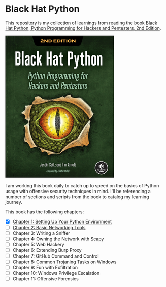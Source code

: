 # Black Hat Python  

This repository is my collection of learnings from reading the book [Black Hat Python, Python Programming for Hackers and Pentesters, 2nd Edition](https://www.amazon.com/Black-Hat-Python-2nd-Programming/dp/1718501129/ref=sr_1_1?crid=3GQ7M73C3AA8G&keywords=black+hat+python&qid=1653296529&sprefix=black+hat+python%2Caps%2C78&sr=8-1).

<img src="BHPCover.png" style="width:342px"/>

I am working this book daily to catch up to speed on the basics of Python usage with offensive security techniques in mind. I'll be referencing a number of sections and scripts from the book to catalog my learning journey.

This book has the following chapters:
- [x] [Chapter 1: Setting Up Your Python Environment](/ch1/ch1.md)
- [ ] [Chapter 2: Basic Networking Tools](/ch2/ch2.md)
- [ ] Chapter 3: Writing a Sniffer
- [ ] Chapter 4: Owning the Network with Scapy
- [ ] Chapter 5: Web Hackery
- [ ] Chapter 6: Extending Burp Proxy
- [ ] Chapter 7: GitHub Command and Control
- [ ] Chapter 8: Common Trojaning Tasks on Windows
- [ ] Chapter 9: Fun with Exfiltration
- [ ] Chapter 10: Windows Privilege Escalation
- [ ] Chapter 11: Offensive Forensics
